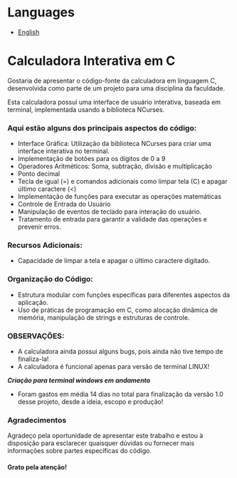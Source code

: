 # Languages
- [English](https://github.com/gabrielcamarate/Calculadora-Interativa/tree/main/README.md)


# Calculadora Interativa em C
Gostaria de apresentar o código-fonte da calculadora em linguagem C, desenvolvida como parte de um projeto para uma disciplina da faculdade.

Esta calculadora possui uma interface de usuário interativa, baseada em terminal, implementada usando a biblioteca NCurses. 

### Aqui estão alguns dos principais aspectos do código: 
- Interface Gráfica: Utilização da biblioteca NCurses para criar uma interface interativa no terminal. 
- Implementação de botões para os dígitos de 0 a 9
- Operadores Aritméticos: Soma, subtração, divisão e multiplicação 
- Ponto decimal
- Tecla de igual (=) e comandos adicionais como limpar tela (C) e apagar último caractere (<)
- Implementação de funções para executar as operações matemáticas
- Controle de Entrada do Usuário 
- Manipulação de eventos de teclado para interação do usuário. 
- Tratamento de entrada para garantir a validade das operações e prevenir erros. 

### Recursos Adicionais:

- Capacidade de limpar a tela e apagar o último caractere digitado. 

### Organização do Código: 

- Estrutura modular com funções específicas para diferentes aspectos da aplicação. 
- Uso de práticas de programação em C, como alocação dinâmica de memória, manipulação de strings e estruturas de controle. 


### OBSERVAÇÕES:
- A calculadora ainda possui alguns bugs, pois ainda não tive tempo de finaliza-la! 
- A calculadora é funcional apenas para versão de terminal LINUX! 

***Criação para terminal windows em andamento***

- Foram gastos em média 14 dias no total para finalização da versão 1.0 desse projeto, desde a ideia, escopo e produção!

### Agradecimentos
Agradeço pela oportunidade de apresentar este trabalho e estou à disposição para esclarecer quaisquer dúvidas ou fornecer mais informações sobre partes específicas do código. 

#### Grato pela atenção!
